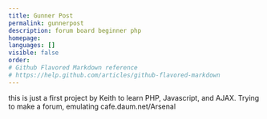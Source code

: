 ```yaml
---
title: Gunner Post
permalink: gunnerpost
description: forum board beginner php
homepage: 
languages: []
visible: false
order: 
# Github Flavored Markdown reference
# https://help.github.com/articles/github-flavored-markdown
---
```



this is just a first project by Keith to learn PHP, Javascript, and AJAX.
Trying to make a forum, emulating cafe.daum.net/Arsenal